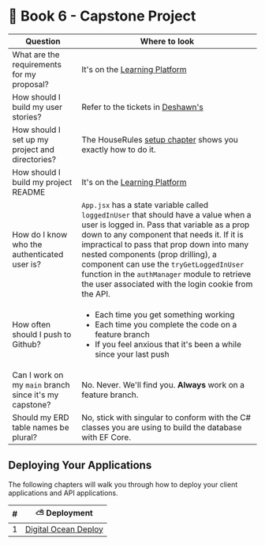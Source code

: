 # 🚀 Book 6 - Capstone Project

| Question | Where to look |
|---|---|
| What are the requirements for my proposal? | It's on the [Learning Platform](https://learning.nss.team/) |
| How should I build my user stories? | Refer to the tickets in [Deshawn's](../book-2-web-apis/chapters/deshawns-user-stories.md) |
| How should I set up my project and directories? | The HouseRules [setup chapter](../book-4-controllers/chapters/house-rules-setup.md) shows you exactly how to do it. |
| How should I build my project README | It's on the [Learning Platform](https://learning.nss.team/) |
| How do I know who the authenticated user is? | `App.jsx` has a state variable called `loggedInUser` that should have a value when a user is logged in. Pass that variable as a prop down to any component that needs it. If it is impractical to pass that prop down into many nested components (prop drilling), a component can use the `tryGetLoggedInUser` function in the `authManager` module to retrieve the user associated with the login cookie from the API.|
| How often should I push to Github? | <ul><li>Each time you get something working</li><li>Each time you complete the code on a feature branch</li><li>If you feel anxious that it's been a while since your last push</li></ul>  |
| Can I work on my `main` branch since it's my capstone? | No. Never. We'll find you. **Always** work on a feature branch. |
| Should my ERD table names be plural? | No, stick with singular to conform with the C# classes you are using to build the database with EF Core. |

## Deploying Your Applications

The following chapters will walk you through how to deploy your client applications and API applications.

| # | ⛅️ Deployment  |
|--|--|
| 1 | [Digital Ocean Deploy](./chapters/deployment-digital-ocean.md) |